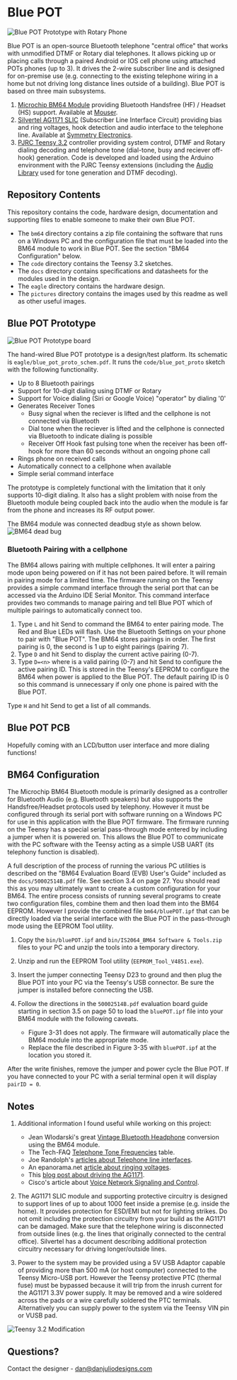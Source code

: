 # Blue POT
![Blue POT Prototype with Rotary Phone](pictures/blue_pot_w_rotary2.png)

Blue POT is an open-source Bluetooth telephone "central office" that works with unmodified DTMF or Rotary dial telephones.  It allows picking up or placing calls through a paired Android or IOS cell phone using attached POTs phones (up to 3).  It drives the 2-wire subscriber line and is designed for on-premise use (e.g. connecting to the existing telephone wiring in a home but not driving long distance lines outside of a building).  Blue POT is based on three main subsystems.

1. [Microchip BM64 Module](https://www.microchip.com/wwwproducts/en/BM64) providing Bluetooth Handsfree (HF) / Headset (HS) support.  Available at [Mouser](https://www.mouser.com/ProductDetail/579-64SPKS1MC10001AA).
2. [Silvertel AG1171 SLIC](https://www.silvertel.com/telecom/271-ag1171.html) (Subscriber Line Interface Circuit) providing bias and ring voltages, hook detection and audio interface to the telephone line.  Available at [Symmetry Electronics](https://www.semiconductorstore.com/cart/pc/viewPrd.asp?idproduct=13904).
3. [PJRC Teensy 3.2](https://www.pjrc.com/store/teensy32.html) controller providing system control, DTMF and Rotary dialing decoding and telephone tone (dial-tone, busy and reciever off-hook) generation.  Code is developed and loaded using the Arduino environment with the PJRC Teensy extensions (including the [Audio Library](https://www.pjrc.com/teensy/td_libs_Audio.html) used for tone generation and DTMF decoding).

## Repository Contents
This repository contains the code, hardware design, documentation and supporting files to enable someone to make their own Blue POT.

* The ```bm64``` directory contains a zip file containing the software that runs on a Windows PC and the configuration file that must be loaded into the BM64 module to work in Blue POT.  See the section "BM64 Configuration" below.
* The ```code``` directory contains the Teensy 3.2 sketches.
* The ```docs``` directory contains specifications and datasheets for the modules used in the design.
* The ```eagle``` directory contains the hardware design.
* The ```pictures``` directory contains the images used by this readme as well as other useful images. 

## Blue POT Prototype
![Blue POT Prototype board](pictures/blue_pot_board.png)

The hand-wired Blue POT prototype is a design/test platform.  Its schematic is ```eagle/blue_pot_proto_schem.pdf```.  It runs the ```code/blue_pot_proto``` sketch with the following functionality.

* Up to 8 Bluetooth pairings
* Support for 10-digit dialing using DTMF or Rotary
* Support for Voice dialing (Siri or Google Voice) "operator" by dialing '0'
* Generates Receiver Tones
	* Busy signal when the reciever is lifted and the cellphone is not connected via Bluetooth
	* Dial tone when the reciever is lifted and the cellphone is connected via Bluetooth to indicate dialing is possible
	* Receiver Off Hook fast pulsing tone when the receiver has been off-hook for more than 60 seconds without an ongoing phone call
* Rings phone on received calls
* Automatically connect to a cellphone when available
* Simple serial command interface

The prototype is completely functional with the limitation that it only supports 10-digit dialing.  It also has a slight problem with noise from the Bluetooth module being coupled back into the audio when the module is far from the phone and increases its RF output power.

The BM64 module was connected deadbug style as shown below.
![BM64 dead bug](pictures/bm64_wiring_diagram.png)

### Bluetooth Pairing with a cellphone
The BM64 allows pairing with multiple cellphones.  It will enter a pairing mode upon being powered on if it has not been paired before.  It will remain in pairing mode for a limited time.  The firmware running on the Teensy provides a simple command interface through the serial port that can be accessed via the Arduino IDE Serial Monitor.  This command interface provides two commands to manage pairing and tell Blue POT which of multiple pairings to automatically connect too.

1. Type ```L``` and hit Send to command the BM64 to enter pairing mode.  The Red and Blue LEDs will flash.  Use the Bluetooth Settings on your phone to pair with "Blue POT".  The BM64 stores pairings in order.  The first pairing is 0, the second is 1 up to eight pairings (pairing 7).
2. Type ```D``` and hit Send to display the current active pairing (0-7).
3. Type ```D=<n>``` where <n> is a valid pairing (0-7) and hit Send to configure the active pairing ID. This is stored in the Teensy's EEPROM to configure the BM64 when power is applied to the Blue POT.  The default pairing ID is 0 so this command is unnecessary if only one phone is paired with the Blue POT.

Type ```H``` and hit Send to get a list of all commands.

## Blue POT PCB
Hopefully coming with an LCD/button user interface and more dialing functions!

## BM64 Configuration
The Microchip BM64 Bluetooth module is primarily designed as a controller for Bluetooth Audio (e.g. Bluetooth speakers) but also supports the Handsfree/Headset protocols used by telephony.  However it must be configured through its serial port with software running on a Windows PC for use in this application with the Blue POT firmware.  The firmware running on the Teensy has a special serial pass-through mode entered by including a jumper when it is powered on.  This allows the Blue POT to communicate with the PC software with the Teensy acting as a simple USB UART (its telephony function is disabled).

A full description of the process of running the various PC utilities is described on the "BM64 Evaluation Board (EVB) User's Guide" included as the ```docs/50002514B.pdf``` file.  See section 3.4 on page 27.  You should read this as you may ultimately want to create a custom configuration for your BM64. The entire process consists of running several programs to create two configuration files, combine them and then load them into the BM64 EEPROM.  However I provide the combined file ```bm64/bluePOT.ipf``` that can be directly loaded via the serial interface with the Blue POT in the pass-through mode using the EEPROM Tool utility.

1. Copy the ```bin/bluePOT.ipf``` and ```bin/IS2064_BM64 Software & Tools.zip``` files to your PC and unzip the tools into a temporary directory.
2. Unzip and run the EEPROM Tool utility (```EEPROM_Tool_V4851.exe```).
3. Insert the jumper connecting Teensy D23 to ground and then plug the Blue POT into your PC via the Teensy's USB connector.  Be sure the jumper is installed before connecting the USB.
4. Follow the directions in the ```50002514B.pdf``` evaluation board guide starting in section 3.5 on page 50 to load the ```bluePOT.ipf``` file into your BM64 module with the following caveats.

	* Figure 3-31 does not apply.  The firmware will automatically place the BM64 module into the appropriate mode.
	* Replace the file described in Figure 3-35 with ```bluePOT.ipf``` at the location you stored it.

After the write finishes, remove the jumper and power cycle the Blue POT.  If you have connected to your PC with a serial terminal open it will display ```pairID = 0```.

## Notes
1. Additional information I found useful while working on this project:

	* Jean Wlodarski's great [Vintage Bluetooth Headphone](https://pickandplace.wordpress.com/) conversion using the BM64 module.
	* The Tech-FAQ [Telephone Tone Frequencies](http://www.tech-faq.com/frequencies-of-the-telephone-tones.html) table.
	* Joe Randolph's [articles about Telephone line interfaces](http://www.randolph-telecom.com/articles-faq.html).
	* An epanorama.net [article about ringing voltages](http://www.epanorama.net/circuits/telephone_ringer.html).
	* This [blog post about driving the AG1171](https://blog.goo.ne.jp/sirius506/c/d1add04588c82beebd42a3e12ac16b15).
	* Cisco's article about [Voice Network Signaling and Control](https://www.cisco.com/c/en/us/support/docs/voice/digital-cas/14007-net-signal-control.html).

2. The AG1171 SLIC module and supporting protective circuitry is designed to support lines of up to about 1000 feet inside a premise (e.g. inside the home).  It provides protection for ESD/EMI but not for lighting strikes.  Do not omit including the protection circuitry from your build as the AG1171 can be damaged.  Make sure that the telephone wiring is disconnected from outside lines (e.g. the lines that originally connected to the central office).  Silvertel has a document describing additional protection circuitry necessary for driving longer/outside lines.

3. Power to the system may be provided using a 5V USB Adaptor capable of providing more than 500 mA (or host computer) connected to the Teensy Micro-USB port.  However the Teensy protective PTC (thermal fuse) must be bypassed because it will trip from the inrush current for the AG1171 3.3V power supply.  It may be removed and a wire soldered across the pads or a wire carefully soldered the PTC terminals.  Alternatively you can supply power to the system via the Teensy VIN pin or VUSB pad.

![Teensy 3.2 Modification](pictures/teensy32_mod.png)

## Questions?

Contact the designer - dan@danjuliodesigns.com